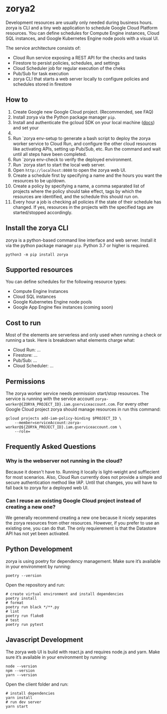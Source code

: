 # zorya2

Development resources are usually only needed during business hours. zorya is CLI and a tiny web application to schedule Google Cloud Platform resources. You can define schedules for Compute Engine instances, Cloud SQL instances, and Google Kubernetes Engine node pools with a visual UI.

The service architecture consists of:

- Cloud Run service exposing a REST API for the checks and tasks
- Firestore to persist policies, schedules, and settings
- Cloud Scheduler job for regular execution of the cheks
- Pub/Sub for task execution
- zorya CLI that starts a web server locally to configure policies and schedules stored in firestore

## How to

1. Create Google new Google Cloud project. (Recommended, see FAQ)
2. Install zorya via the Python package manager `pip`.
3. Install and authenticate the gcloud SDK on your local machine ([docs](https://cloud.google.com/sdk/docs/install)) and set your
4. 
5. Run `zorya env-setup to generate a bash script to deploy the zorya worker service to Cloud Run, and configure the other cloud resources like activating APIs, setting up Pub/Sub, etc. Run the command and wait until all steps have been completed.
6. Run `zorya env-check to verify the deployed environment.
7. Run `zorya start to start the local web server.
8. Open `http://localhost:8080` to open the zorya web UI.
9. Create a schedule first by specifying a name and the hours you want the resources to be up/down.
10. Create a policy by specifying a name, a comma separated list of projects where the policy should take effect, tags by which the resources are identified, and the schedule this should run on.
11. Every hour a job is checking all policies if the state of their schedule has changed. If yes, resources in the projects with the specified tags are started/stopped accordingly.

## Install the zorya CLI

zorya is a python-based command line interface and web server. Install it via the python package manager `pip`. Python 3.7 or higher is required.

```shell
python3 -m pip install zorya
```

## Supported resources

You can define schedules for the following resource types:

- Compute Engine Instances
- Cloud SQL instances
- Google Kubernetes Engine node pools
- Google App Engine flex instances (coming soon)

## Cost to run

Most of the elements are serverless and only used when running a check or running a task. Here is breakdown what elements charge what:

- Cloud Run: …
- Firestore: …
- Pub/Sub: …
- Cloud Scheduler: ...

## Permissions

The zorya worker service needs permission start/stop resources. The service is running with the service account `zorya-worker@{ZORYA_PROJECT_ID}.iam.gserviceaccount.com`. For every other Google Cloud project zorya should manage resources in run this command:

```shell
gcloud projects add-iam-policy-binding $PROJECT_ID \
    --member=serviceAccount:zorya-worker@${ZORYA_PROJECT_ID}.iam.gserviceaccount.com \
    --role=
```

## Frequently Asked Questions

### Why is the webserver not running in the cloud?

Because it doesn't have to. Running it locally is light-weight and suffiecient for most scenarios. Also, Cloud Run currently does not provide a simple and secure authentication method like IAP. Until that changes, you will have to fall back to zorya for a deployed web UI.

### Can I reuse an existing Google Cloud project instead of creating a new one?

We generally recommend creating a new one because it nicely separates the zorya resources from other resources. However, if you prefer to use an existing one, you can do that. The only requierement is that the Datastore API has not yet been activated.

## Python Development

zorya is using poetry for dependency management. Make sure it’s available in your environment by running:

```shell
poetry --version 
```

Open the repository and run:

```shell
# create virtual environment and install dependencies
poetry install
# format
poetry run black */**.py
# lint
poetry run flake8
# test
poetry run pytest
```

## Javascript Development

The zorya web UI is build with react.js and requires node.js and yarn. Make sure it’s available in your environment by running:

```shell
node --version
npm --version
yarn --version
```

Open the client folder and run:

```shell
# install dependencies
yarn install
# run dev server
yarn start
```

